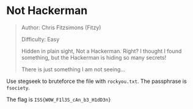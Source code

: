 # Not Hackerman

> Author: Chris Fitzsimons (Fitzy)
> 
> Difficulty: Easy
> 
> Hidden in plain sight, Not a Hackerman. Right? I thought I found something, but the Hackerman is hiding so many secrets!
> 
> There is just something I am not seeing...

Use stegseek to bruteforce the file with `rockyou.txt`. The passphrase is `fsociety`.

The flag is `ISS{W0W_F1l3S_cAn_b3_H1dD3n}`
